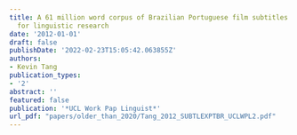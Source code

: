 ```yaml
---
title: A 61 million word corpus of Brazilian Portuguese film subtitles as a resource
  for linguistic research
date: '2012-01-01'
draft: false
publishDate: '2022-02-23T15:05:42.063855Z'
authors:
- Kevin Tang
publication_types:
- '2'
abstract: ''
featured: false
publication: '*UCL Work Pap Linguist*'
url_pdf: "papers/older_than_2020/Tang_2012_SUBTLEXPTBR_UCLWPL2.pdf"
---
```


